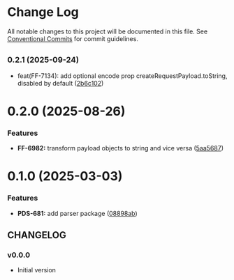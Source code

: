 # Change Log

All notable changes to this project will be documented in this file.
See [Conventional Commits](https://conventionalcommits.org) for commit guidelines.

## <small>0.2.1 (2025-09-24)</small>

* feat(FF-7134): add optional encode prop createRequestPayload.toString, disabled by default ([2b6c102](https://github.com/cloud-ru-tech/frontend-tools/commit/2b6c102))





# 0.2.0 (2025-08-26)


### Features

* **FF-6982:** transform payload objects to string and vice versa ([5aa5687](https://github.com/cloud-ru-tech/frontend-tools/commit/5aa56874c7f9f9a95c1034b4a54c92d4ab0ae0f6))





# 0.1.0 (2025-03-03)


### Features

* **PDS-681:** add parser package ([08898ab](https://github.com/cloud-ru-tech/frontend-tools/commit/08898ab1997475cb32bf136fb52891cf55aa9fe1))





## CHANGELOG

### v0.0.0

- Initial version
